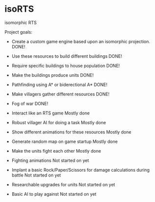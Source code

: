# isoRTS
isomorphic RTS

Project goals:
- Create a custom game engine based upon an isomorphic projection.                                              DONE!
- Use these resources to build different buildings                                                              DONE!
- Require specific buildings to house population                                                                DONE!
- Make the buildings produce units                                                                              DONE!
- Pathfinding using A* or biderectional A*                                                                      DONE!
- Make villagers gather different resources                                                                     DONE!
- Fog of war                                                                                                    DONE!

- Interact like an RTS game                                                                                     Mostly done
- Robust villager AI for doing a task                                                                           Mostly done
- Show different animations for these resources                                                                 Mostly done
- Generate random map on game startup                                                                           Mostly done
- Make the units fight each other                                                                               Mostly done

- Fighting animations                                                                                           Not started on yet
- Implant a basic Rock/Paper/Scissors for damage calculations during battle                                     Not started on yet
- Researchable upgrades for units                                                                               Not started on yet
- Basic AI to play against                                                                                      Not started on yet
